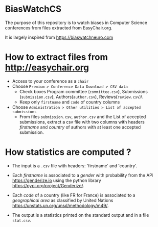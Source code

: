 # BiasWatchCS

The purpose of this repository is to watch biases in Computer Science conferences from files extracted from EasyChair.org.

It is largely inspired from https://biaswatchneuro.com

# How to extract files from http://easychair.org

- Access to your conference as a `chair`
- Choose `Premium > Conference Data Download > CSV data`
  - Check boxes Program committee (`committee.csv`), Submissions (`submission.csv`), Authors(`author.csv`), Reviews(`review.csv`)\\
  - Keep only `firstname` and `code` of country columns
- Choose `Administration > Other utilities > List of accepted submissions`
  - From files `submission.csv`, `author.csv` and the List of accepted submissions, extract a csv file with two columns with headers *firstname* and *country* of authors with at least one accepted submission.

# How statistics are computed ?

- The input is a `.csv` file with headers: 'firstname' and 'country'. 
- Each  *firstname* is associated to a *gender* with probability from the API https://genderize.io using the python library https://pypi.org/project/Genderize/.

- Each *code* of a country (like FR for France) is associated to a *geographical area* as classified by United Nations https://unstats.un.org/unsd/methodology/m49/.

- The output is a statistics printed on the standard output and in a file `stat.csv`.
